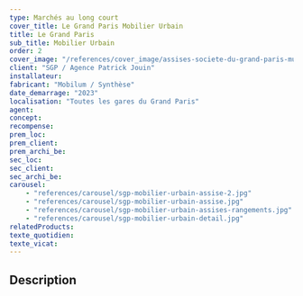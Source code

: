 ```yaml
---
type: Marchés au long court
cover_title: Le Grand Paris Mobilier Urbain
title: Le Grand Paris
sub_title: Mobilier Urbain
order: 2
cover_image: "/references/cover_image/assises-societe-du-grand-paris-mu.jpg"
client: "SGP / Agence Patrick Jouin"
installateur:
fabricant: "Mobilum / Synthèse"
date_demarrage: "2023"
localisation: "Toutes les gares du Grand Paris"
agent:
concept:
recompense:
prem_loc:
prem_client:
prem_archi_be:
sec_loc:
sec_client:
sec_archi_be:
carousel:
    - "references/carousel/sgp-mobilier-urbain-assise-2.jpg"
    - "references/carousel/sgp-mobilier-urbain-assise.jpg"
    - "references/carousel/sgp-mobilier-urbain-assises-rangements.jpg"
    - "references/carousel/sgp-mobilier-urbain-detail.jpg"
relatedProducts:
texte_quotidien:
texte_vicat:
---
```


## Description
